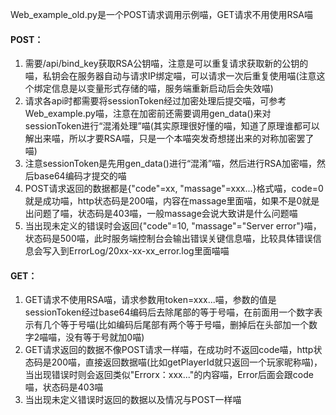 Web_example_old.py是一个POST请求调用示例喵，GET请求不用使用RSA喵

#### POST：
1. 需要/api/bind_key获取RSA公钥喵，注意是可以重复请求获取新的公钥的喵，私钥会在服务器自动与请求IP绑定喵，可以请求一次后重复使用喵(注意这个绑定信息是以变量形式存储的喵，服务端重新启动后会失效喵)
2. 请求各api时都需要将sessionToken经过加密处理后提交喵，可参考Web_example.py喵，注意在加密前还需要调用gen_data()来对sessionToken进行“混淆处理”喵(其实原理很好懂的喵，知道了原理谁都可以解出来喵，所以才要RSA喵，只是一个本喵突发奇想搓出来的对称加密罢了喵)
3. 注意sessionToken是先用gen_data()进行“混淆”喵，然后进行RSA加密喵，然后base64编码才提交的喵
4. POST请求返回的数据都是{"code"=xx, "massage"=xxx...}格式喵，code=0就是成功喵，http状态码是200喵，内容在massage里面喵，如果不是0就是出问题了喵，状态码是403喵，一般massage会说大致讲是什么问题喵
5. 当出现未定义的错误时会返回{"code"=10, "massage"="Server error"}喵，状态码是500喵，此时服务端控制台会输出错误关键信息喵，比较具体错误信息会写入到ErrorLog/20xx-xx-xx_error.log里面喵喵

#### GET：
1. GET请求不使用RSA喵，请求参数用token=xxx...喵，参数的值是sessionToken经过base64编码后去除尾部的等于号喵，在前面用一个数字表示有几个等于号喵(比如编码后尾部有两个等于号喵，删掉后在头部加一个数字2喵喵，没有等于号就加0喵)
2. GET请求返回的数据不像POST请求一样喵，在成功时不返回code喵，http状态码是200喵，直接返回数据喵(比如getPlayerId就只返回一个玩家昵称喵)，当出现错误时则会返回类似"Errorx：xxx..."的内容喵，Error后面会跟code喵，状态码是403喵
3. 当出现未定义错误时返回的数据以及情况与POST一样喵
